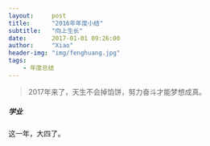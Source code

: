 ```yaml
---
layout:     post
title:      "2016年年度小结"
subtitle:   "向上生长"
date:       2017-01-01 09:26:00
author:     "Xiao"
header-img: "img/fenghuang.jpg"
tags:
    - 年度总结
---
```


> 2017年来了，天生不会掉馅饼，努力奋斗才能梦想成真。

##### 学业

这一年，大四了。